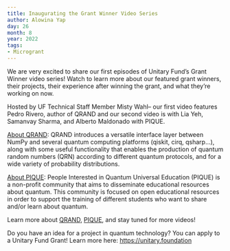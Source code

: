 ```yaml
---
title: Inaugurating the Grant Winner Video Series
author: Alowina Yap
day: 26
month: 8
year: 2022
tags:
- Microgrant
---
```


We are very excited to share our first episodes of Unitary Fund’s Grant Winner video series! Watch to learn more about our featured grant winners, their projects, their experience after winning the grant, and what they’re working on now.

Hosted by UF Technical Staff Member Misty Wahl– our first video features Pedro Rivero, author of QRAND and our second video is with Lia Yeh, Samanvay Sharma, and Alberto Maldonado with PIQUE.

<a href="https://youtu.be/LSOCHWSPvUc">About QRAND</a>: QRAND introduces a versatile interface layer between NumPy and several quantum computing platforms (qiskit, cirq, qsharp...), along with some useful functionality that enables the production of quantum random numbers (QRN) according to different quantum protocols, and for a wide variety of probability distributions.

<a href="https://youtu.be/wSFmtkS-AP8">About PIQUE</a>: People Interested in Quantum Universal Education (PIQUE) is a non-profit community that aims to disseminate educational resources about quantum. This community is focused on open educational resources in order to support the training of different students who want to share and/or learn about quantum.

Learn more about <a href="https://youtu.be/LSOCHWSPvUc">QRAND</a>, <a href="https://youtu.be/wSFmtkS-AP8">PIQUE</a>, and stay tuned for more videos!

Do you have an idea for a project in quantum technology? You can apply to a Unitary Fund Grant! Learn more here: <a href="https://unitary.foundation">https://unitary.foundation</a>
